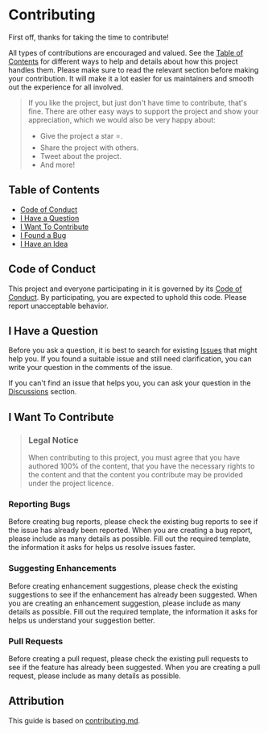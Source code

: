 <!-- omit in toc -->
# Contributing

First off, thanks for taking the time to contribute!

All types of contributions are encouraged and valued.
See the [Table of Contents](#table-of-contents) for different ways to help and
details about how this project handles them.
Please make sure to read the relevant section before making your contribution.
It will make it a lot easier for us maintainers and smooth out the experience
for all involved.

> If you like the project, but just don't have time to contribute, that's fine.
> There are other easy ways to support the project and show your appreciation,
> which we would also be very happy about:
> - Give the project a star ⭐️.
> - Share the project with others.
> - Tweet about the project.
> - And more!

<!-- omit in toc -->
## Table of Contents

- [Code of Conduct](#code-of-conduct)
- [I Have a Question](#i-have-a-question)
- [I Want To Contribute](#i-want-to-contribute)
- [I Found a Bug](#i-found-a-bug)
- [I Have an Idea](#i-have-an-idea)

## Code of Conduct

This project and everyone participating in it is governed by its
[Code of Conduct](CODE_OF_CONDUCT.md).
By participating, you are expected to uphold this code.
Please report unacceptable behavior.

## I Have a Question

Before you ask a question, it is best to search for existing
[Issues](https://github.com/oliveryasuna/capacitor-sqlite-drivers/issues) that
might help you.
If you found a suitable issue and still need clarification, you can write your
question in the comments of the issue.

If you can't find an issue that helps you, you can ask your question in the
[Discussions](https://github.com/oliveryasuna/capacitor-sqlite-drivers/discussions)
section.

## I Want To Contribute

> ### Legal Notice <!-- omit in toc -->
> When contributing to this project, you must agree that you have authored 100%
> of the content, that you have the necessary rights to the content and that the
> content you contribute may be provided under the project licence.

### Reporting Bugs

Before creating bug reports, please check the existing bug reports to see if
the issue has already been reported.
When you are creating a bug report, please include as many details as possible.
Fill out the required template, the information it asks for helps us resolve
issues faster.

### Suggesting Enhancements

Before creating enhancement suggestions, please check the existing suggestions
to see if the enhancement has already been suggested.
When you are creating an enhancement suggestion, please include as many details
as possible.
Fill out the required template, the information it asks for helps
us understand your suggestion better.

### Pull Requests

Before creating a pull request, please check the existing pull requests to see
if the feature has already been suggested.
When you are creating a pull request, please include as many details as
possible.

<!-- omit in toc -->
## Attribution
This guide is based on [contributing.md](https://contributing.md/generator).
